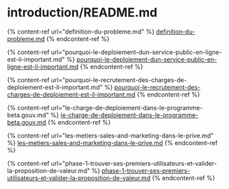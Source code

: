 # introduction/README.md

{% content-ref url="definition-du-probleme.md" %}
[definition-du-probleme.md](definition-du-probleme.md)
{% endcontent-ref %}

{% content-ref url="pourquoi-le-deploiement-dun-service-public-en-ligne-est-il-important.md" %}
[pourquoi-le-deploiement-dun-service-public-en-ligne-est-il-important.md](pourquoi-le-deploiement-dun-service-public-en-ligne-est-il-important.md)
{% endcontent-ref %}

{% content-ref url="pourquoi-le-recrutement-des-charges-de-deploiement-est-il-important.md" %}
[pourquoi-le-recrutement-des-charges-de-deploiement-est-il-important.md](pourquoi-le-recrutement-des-charges-de-deploiement-est-il-important.md)
{% endcontent-ref %}

{% content-ref url="le-charge-de-deploiement-dans-le-programme-beta.gouv.md" %}
[le-charge-de-deploiement-dans-le-programme-beta.gouv.md](le-charge-de-deploiement-dans-le-programme-beta.gouv.md)
{% endcontent-ref %}

{% content-ref url="les-metiers-sales-and-marketing-dans-le-prive.md" %}
[les-metiers-sales-and-marketing-dans-le-prive.md](les-metiers-sales-and-marketing-dans-le-prive.md)
{% endcontent-ref %}

{% content-ref url="phase-1-trouver-ses-premiers-utilisateurs-et-valider-la-proposition-de-valeur.md" %}
[phase-1-trouver-ses-premiers-utilisateurs-et-valider-la-proposition-de-valeur.md](phase-1-trouver-ses-premiers-utilisateurs-et-valider-la-proposition-de-valeur.md)
{% endcontent-ref %}
